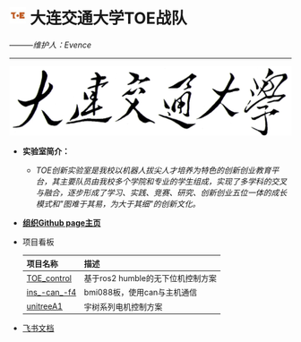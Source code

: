 # <img src="https://github.com/DJTU-RM-TOE/.github/blob/main/profile/img/logo.jpeg" width = "30" height = "30"> __大连交通大学TOE战队__

———_维护人：Evence_
___
<img src="https://github.com/DJTU-RM-TOE/.github/blob/main/profile/img/DJTU.jpeg"> 


* __实验室简介：__
  * _TOE创新实验室是我校以机器人拔尖人才培养为特色的创新创业教育平台，其主要队员由我校多个学院和专业的学生组成，实现了多学科的交叉与融合，逐步形成了学习、实践、竞赛、研究、创新创业五位一体的成长模式和"图难于其易，为大于其细"的创新文化。_

* __[组织Github page主页](https://djtu-rm-toe.github.io/index.html)__

* 项目看板

  | 项目名称   | 描述                                 |
  |------------|--------------------------------------|
  | [TOE_control](https://github.com/DJTU-RM-TOE/TOE_control) | 基于ros2 humble的无下位机控制方案 |
  | [ins_-can_-f4](https://github.com/DJTU-RM-TOE/ins_-can_-f4) | bmi088板，使用can与主机通信 |
  | [unitreeA1](https://github.com/DJTU-RM-TOE/unitreeA1) | 宇树系列电机控制方案 |
  
* [飞书文档](https://za8k8pe2ezm.feishu.cn/drive/folder/HoVSfPIPIlZPUcdpvxKcKiPdnRe)






